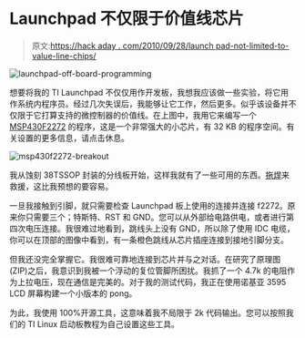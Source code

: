 # Launchpad 不仅限于价值线芯片

> 原文:[https://hack aday . com/2010/09/28/launch pad-not-limited-to-value-line-chips/](https://hackaday.com/2010/09/28/launchpad-not-limited-to-value-line-chips/)

![](../Images/95eaafb1cc926e9e31e5e22396dd2585.png "launchpad-off-board-programming")

想要将我的 TI Launchpad 不仅仅用作开发板，我想我应该做一些实验，将它用作系统内程序员。经过几次失误后，我能够让它工作，然后更多。似乎该设备并不仅限于它打算支持的微控制器的价值线。在上图中，我用它来编写一个 [MSP430F2272](http://focus.ti.com/docs/prod/folders/print/msp430f2272.html) 的程序，这是一个非常强大的小芯片，有 32 KB 的程序空间。有关设置的更多信息，请点击休息。

![](../Images/5fc1d18cd6d3e32d4001eda484b2b10a.png "msp430f2272-breakout")

我从蚀刻 38TSSOP 封装的分线板开始，这样我就有了一些可用的东西。[拖焊](http://hackaday.com/2010/08/29/hackaday-links-august-29-2010/)来救援，这比我预想的要容易。

一旦我接触到引脚，就只需要检查 Launchpad 板上使用的连接并连接 f2272。原来你只需要三个；特斯特、RST 和 GND。您可以从外部给电路供电，或者进行第四次电压连接。我很难过地看到，跳线头上没有 GND，所以除了使用 IDC 电缆，你可以在顶部的图像中看到，有一条橙色跳线从芯片插座连接到接地引脚分支。

但我还没完全掌握它。我很难可靠地连接到芯片并与之对话。在研究了原理图 (ZIP)之后，我意识到我被一个浮动的复位管脚所困扰。我抓了一个 4.7k 的电阻作为上拉电压，现在通信是完美的。对于我的测试代码，我正在使用诺基亚 3595 LCD 屏幕构建一个小版本的 pong。

为此，我使用 100%开源工具，这意味着我不局限于 2k 代码输出。您可以按照我们的 TI Linux 启动板教程为自己设置这些工具。
